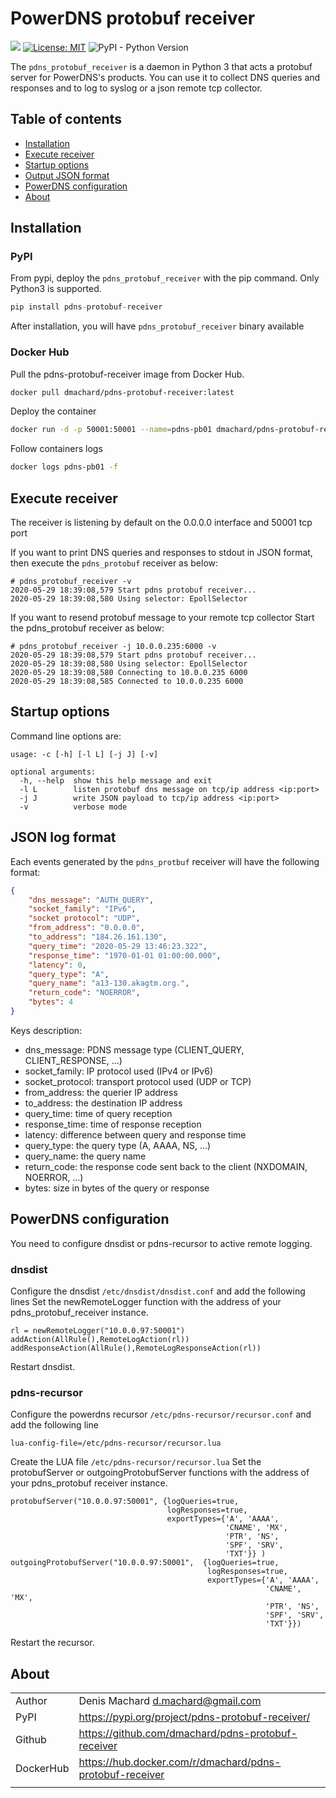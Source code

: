 # PowerDNS protobuf receiver

![](https://github.com/dmachard/pdns-protobuf-receiver/workflows/Publish/badge.svg)
[![License: MIT](https://img.shields.io/badge/License-MIT-yellow.svg)](https://opensource.org/licenses/MIT)
![PyPI - Python Version](https://img.shields.io/pypi/pyversions/pdns-protobuf-receiver)

The `pdns_protobuf_receiver` is a daemon in Python 3 that acts a protobuf server for PowerDNS's products. You can use it to collect DNS queries and responses and to log to syslog or a json remote tcp collector.

## Table of contents
* [Installation](#installation)
* [Execute receiver](#execute-receiver)
* [Startup options](#startup-options)
* [Output JSON format](#output-json-format)
* [PowerDNS configuration](#powerdns-configuration)
* [About](#about)

## Installation

### PyPI

From pypi, deploy the `pdns_protobuf_receiver` with the pip command.
Only Python3 is supported.

```python
pip install pdns-protobuf-receiver
```

After installation, you will have `pdns_protobuf_receiver` binary available

### Docker Hub

Pull the pdns-protobuf-receiver image from Docker Hub.

```bash
docker pull dmachard/pdns-protobuf-receiver:latest
```

Deploy the container

```bash
docker run -d -p 50001:50001 --name=pdns-pb01 dmachard/pdns-protobuf-receiver
```

Follow containers logs 

```bash
docker logs pdns-pb01 -f
```

## Execute receiver

The receiver is listening by default on the 0.0.0.0 interface and 50001 tcp port 

If you want to print DNS queries and responses to stdout in JSON format, then execute the `pdns_protobuf` receiver as below: 

```
# pdns_protobuf_receiver -v
2020-05-29 18:39:08,579 Start pdns protobuf receiver...
2020-05-29 18:39:08,580 Using selector: EpollSelector
```

If you want to resend protobuf message to your remote tcp collector
Start the pdns_protobuf receiver as below:

```
# pdns_protobuf_receiver -j 10.0.0.235:6000 -v
2020-05-29 18:39:08,579 Start pdns protobuf receiver...
2020-05-29 18:39:08,580 Using selector: EpollSelector
2020-05-29 18:39:08,580 Connecting to 10.0.0.235 6000
2020-05-29 18:39:08,585 Connected to 10.0.0.235 6000
```

## Startup options

Command line options are:

```
usage: -c [-h] [-l L] [-j J] [-v]

optional arguments:
  -h, --help  show this help message and exit
  -l L        listen protobuf dns message on tcp/ip address <ip:port>
  -j J        write JSON payload to tcp/ip address <ip:port>
  -v          verbose mode
```

## JSON log format

Each events generated by the `pdns_protbuf` receiver will have the following format:

```json
{
    "dns_message": "AUTH_QUERY",
    "socket_family": "IPv6",
    "socket protocol": "UDP",
    "from_address": "0.0.0.0",
    "to_address": "184.26.161.130",
    "query_time": "2020-05-29 13:46:23.322",
    "response_time": "1970-01-01 01:00:00.000",
    "latency": 0,
    "query_type": "A",
    "query_name": "a13-130.akagtm.org.",
    "return_code": "NOERROR",
    "bytes": 4
}
```

Keys description:
 - dns_message: PDNS message type (CLIENT_QUERY, CLIENT_RESPONSE, ...)
 - socket_family: IP protocol used (IPv4 or IPv6)
 - socket_protocol: transport protocol used (UDP or TCP)
 - from_address: the querier IP address
 - to_address: the destination IP address
 - query_time: time of query reception
 - response_time: time of response reception
 - latency: difference between query and response time
 - query_type: the query type (A, AAAA, NS, ...)
 - query_name: the query name
 - return_code: the response code sent back to the client (NXDOMAIN, NOERROR, ...)
 - bytes: size in bytes of the query or response

## PowerDNS configuration

You need to configure dnsdist or pdns-recursor to active remote logging.
 
### dnsdist

Configure the dnsdist `/etc/dnsdist/dnsdist.conf` and add the following lines
Set the newRemoteLogger function with the address of your pdns_protobuf_receiver
instance.

```
rl = newRemoteLogger("10.0.0.97:50001")
addAction(AllRule(),RemoteLogAction(rl))
addResponseAction(AllRule(),RemoteLogResponseAction(rl))
```

Restart dnsdist.

### pdns-recursor

Configure the powerdns recursor `/etc/pdns-recursor/recursor.conf` and add the following line

```
lua-config-file=/etc/pdns-recursor/recursor.lua
```

Create the LUA file `/etc/pdns-recursor/recursor.lua`
Set the protobufServer or outgoingProtobufServer functions with the address of your pdns_protobuf receiver instance.

```
protobufServer("10.0.0.97:50001", {logQueries=true,
                                   logResponses=true,
                                   exportTypes={'A', 'AAAA',
                                                'CNAME', 'MX', 
                                                'PTR', 'NS',
                                                'SPF', 'SRV',
                                                'TXT'}} )
outgoingProtobufServer("10.0.0.97:50001",  {logQueries=true,
                                            logResponses=true,
                                            exportTypes={'A', 'AAAA',
                                                         'CNAME', 'MX',
                                                         'PTR', 'NS',
                                                         'SPF', 'SRV',
                                                         'TXT'}})
```

Restart the recursor.

## About

| | |
| ------------- | ------------- |
| Author |  Denis Machard <d.machard@gmail.com> |
| PyPI |  https://pypi.org/project/pdns-protobuf-receiver/ |
| Github | https://github.com/dmachard/pdns-protobuf-receiver |
| DockerHub | https://hub.docker.com/r/dmachard/pdns-protobuf-receiver  |
| | |

